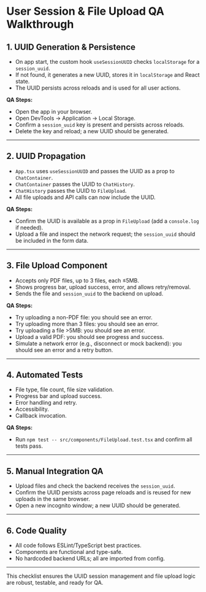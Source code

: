 # User Session & File Upload QA Walkthrough

## 1. UUID Generation & Persistence

- On app start, the custom hook `useSessionUUID` checks `localStorage` for a `session_uuid`.
- If not found, it generates a new UUID, stores it in `localStorage` and React state.
- The UUID persists across reloads and is used for all user actions.

**QA Steps:**
- Open the app in your browser.
- Open DevTools → Application → Local Storage.
- Confirm a `session_uuid` key is present and persists across reloads.
- Delete the key and reload; a new UUID should be generated.

---

## 2. UUID Propagation

- `App.tsx` uses `useSessionUUID` and passes the UUID as a prop to `ChatContainer`.
- `ChatContainer` passes the UUID to `ChatHistory`.
- `ChatHistory` passes the UUID to `FileUpload`.
- All file uploads and API calls can now include the UUID.

**QA Steps:**
- Confirm the UUID is available as a prop in `FileUpload` (add a `console.log` if needed).
- Upload a file and inspect the network request; the `session_uuid` should be included in the form data.

---

## 3. File Upload Component

- Accepts only PDF files, up to 3 files, each ≤5MB.
- Shows progress bar, upload success, error, and allows retry/removal.
- Sends the file and `session_uuid` to the backend on upload.

**QA Steps:**
- Try uploading a non-PDF file: you should see an error.
- Try uploading more than 3 files: you should see an error.
- Try uploading a file >5MB: you should see an error.
- Upload a valid PDF: you should see progress and success.
- Simulate a network error (e.g., disconnect or mock backend): you should see an error and a retry button.

---

## 4. Automated Tests

- File type, file count, file size validation.
- Progress bar and upload success.
- Error handling and retry.
- Accessibility.
- Callback invocation.

**QA Steps:**
- Run `npm test -- src/components/FileUpload.test.tsx` and confirm all tests pass.

---

## 5. Manual Integration QA

- Upload files and check the backend receives the `session_uuid`.
- Confirm the UUID persists across page reloads and is reused for new uploads in the same browser.
- Open a new incognito window; a new UUID should be generated.

---

## 6. Code Quality

- All code follows ESLint/TypeScript best practices.
- Components are functional and type-safe.
- No hardcoded backend URLs; all are imported from config.

---

This checklist ensures the UUID session management and file upload logic are robust, testable, and ready for QA.
